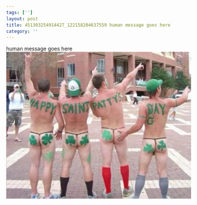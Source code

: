 ```yaml
---
tags: ['']
layout: post
title: 451303254914427_122158204637559 human message goes here
category: ''
---
```

human message goes here
![451303254914427_122158204637559](/uploads/2013-3-18-451303254914427_122158204637559-human-message-goes-here.jpg)
